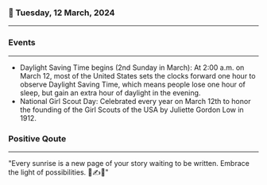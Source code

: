### 📅 Tuesday, 12 March, 2024
------
### Events
------
- Daylight Saving Time begins (2nd Sunday in March): At 2:00 a.m. on March 12, most of the United States sets the clocks forward one hour to observe Daylight Saving Time, which means people lose one hour of sleep, but gain an extra hour of daylight in the evening.
- National Girl Scout Day: Celebrated every year on March 12th to honor the founding of the Girl Scouts of the USA by Juliette Gordon Low in 1912.

### Positive Qoute
------
"Every sunrise is a new page of your story waiting to be written. Embrace the light of possibilities. 🌅✍️🌟"
